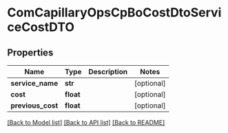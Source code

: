 # ComCapillaryOpsCpBoCostDtoServiceCostDTO

## Properties
Name | Type | Description | Notes
------------ | ------------- | ------------- | -------------
**service_name** | **str** |  | [optional] 
**cost** | **float** |  | [optional] 
**previous_cost** | **float** |  | [optional] 

[[Back to Model list]](../README.md#documentation-for-models) [[Back to API list]](../README.md#documentation-for-api-endpoints) [[Back to README]](../README.md)

